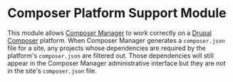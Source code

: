 Composer Platform Support Module
================================

This module allows [Composer Manager][] to work correctly on a [Drupal Composer][]
platform. When Composer Manager generates a `composer.json` file for a site, any projects
whose dependencies are required by the platform's `composer.json` are filtered out. Those
dependencies will still appear in the Composer Manager administrative interface but they
are not in the site's `composer.json` file.

[Composer Manager]: https://www.drupal.org/project/composer_manager
[Drupal Composer]: https://github.com/drufony/drupal-skeleton
